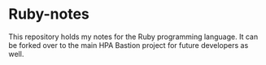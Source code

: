 # Ruby-notes
This repository holds my notes for the Ruby programming language. It can be forked over to the main HPA Bastion project for future developers as well.
